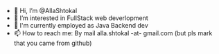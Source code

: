 - 👋 Hi, I’m @AllaShtokal
- 👀 I’m interested in FullStack web deverlopment
- 🌱 I'm currently employed as Java Backend dev
- 📫 How to reach me: By mail alla.shtokal -at- gmail.com (but pls mark that you came from github)


